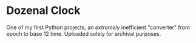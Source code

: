 Dozenal Clock
=============
One of my first Python projects, an *extremely* inefficient "converter" from epoch to base 12 time. Uploaded solely for archival purposes.
